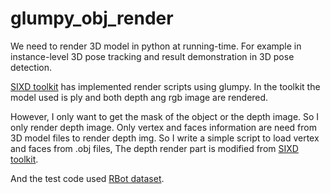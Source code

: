 # glumpy_obj_render

We need to render 3D model in python at running-time. 
For example in instance-level 3D pose tracking and result demonstration in 3D pose detection.

[SIXD toolkit](https://github.com/thodan/sixd_toolkit) has implemented render scripts using glumpy.
In the toolkit the model used is ply and both depth ang rgb image are rendered.

However, I only want to get the mask of the object or the depth image. So I only render depth image.
Only vertex and faces information are need from 3D model files to render depth img.
So I write a simple script to load vertex and faces from .obj files,
The depth render part is modified from  [SIXD toolkit](https://github.com/thodan/sixd_toolkit).

And the test code used [RBot dataset](http://cvmr.mi.hs-rm.de/research/RBOT/).